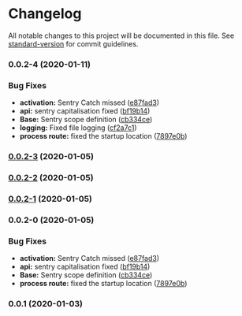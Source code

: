 # Changelog

All notable changes to this project will be documented in this file. See [standard-version](https://github.com/conventional-changelog/standard-version) for commit guidelines.

### 0.0.2-4 (2020-01-11)


### Bug Fixes

* **activation:** Sentry Catch missed ([e87fad3](https://gitlab.com/tgtmedialtd/smartcloud/core/commit/e87fad308e5050b23bc843253a71c3f52cff1364))
* **api:** sentry capitalisation fixed ([bf19b14](https://gitlab.com/tgtmedialtd/smartcloud/core/commit/bf19b14092ea0dca3366fc2bc470e3fdc9f72cdd))
* **Base:** Sentry scope definition ([cb334ce](https://gitlab.com/tgtmedialtd/smartcloud/core/commit/cb334ce24298147e6540f9ebb0a419ed931e9e65))
* **logging:** Fixed file logging ([cf2a7c1](https://gitlab.com/tgtmedialtd/smartcloud/core/commit/cf2a7c16736765ec2de47a48baf8ee8a0bcb003f))
* **process route:** fixed the startup location ([7897e0b](https://gitlab.com/tgtmedialtd/smartcloud/core/commit/7897e0be8265cbd4c42e16406867a7c8439f7390))

### [0.0.2-3](https://gitlab.com/tgtmedialtd/smartcloud/core/compare/v0.0.2-2...v0.0.2-3) (2020-01-05)

### [0.0.2-2](https://gitlab.com/tgtmedialtd/smartcloud/core/compare/v0.0.2-1...v0.0.2-2) (2020-01-05)

### [0.0.2-1](https://gitlab.com/tgtmedialtd/smartcloud/core/compare/v0.0.2-0...v0.0.2-1) (2020-01-05)

### 0.0.2-0 (2020-01-05)


### Bug Fixes

* **activation:** Sentry Catch missed ([e87fad3](https://gitlab.com/tgtmedialtd/smartcloud/core/commit/e87fad308e5050b23bc843253a71c3f52cff1364))
* **api:** sentry capitalisation fixed ([bf19b14](https://gitlab.com/tgtmedialtd/smartcloud/core/commit/bf19b14092ea0dca3366fc2bc470e3fdc9f72cdd))
* **Base:** Sentry scope definition ([cb334ce](https://gitlab.com/tgtmedialtd/smartcloud/core/commit/cb334ce24298147e6540f9ebb0a419ed931e9e65))
* **process route:** fixed the startup location ([7897e0b](https://gitlab.com/tgtmedialtd/smartcloud/core/commit/7897e0be8265cbd4c42e16406867a7c8439f7390))

### 0.0.1 (2020-01-03)
